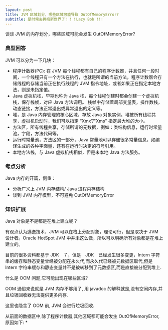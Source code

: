```yaml
---
layout: post
title: JVM 区域划分，哪些区域可能导致 OutOfMemoryError?
subtitle: 是时候去拥抱新世界了！！！Lazy Bob !!!
---
```

谈谈 JVM 的内存划分，哪些区域可能会发生 OutOfMemoryError?

### 典型回答
JVM 可以分为一下几块：
* 程序计数器(PC): 在 JVM 每个线程都有自己的程序计数器，并且任何一段时间，一个线程只有一个方法在执行，也就是所谓的当前方法，程序计数器会存储线程的存储当前正在执行线程的 JVM 指令地址，或者如果正在指定本地方法，则是未指定值。  
* Java 虚拟机栈，早期也称为 Java 栈，每个线程创建时都会创建一个虚拟机栈，保存栈帧，对应 Java 方法调用。 栈帧中存储着局部变量表，操作数栈，动态链接，方法正常退出或异常退出的定义等。
* 堆，是 Java 内存管理的核心区域，存放 Java 对象实例。堆被所有线程共享，虚拟机启动时，我们可以指定 “Xmx”/"Xms" 指定最大堆的大小。
* 方法区，所有线程共享，存储所谓的元数据，例如：类结构信息，运行时常量池，字段，方法代码等。
* 运行时常量池，方法区的一部分，Java 常量池可以存储很多常量信息，如编译生成的各种字面量，还有在运行时决定的符号引用。
* 本地方法栈，与 Java 虚拟机栈相似，但是未本地 Java 方法服务。

### 考点分析
Java 内存的开篇，侧重：　　
* 分析广义上 JVM 内存结构/ Java 进程内存结构
* 谈到 JVM 内存模型，不可避免 OutOfMemoryError

### 知识扩展

Java 对象是不是都是在堆上建立呢？

有观点认为逃逸技术，JVM 可以在栈上分配对象，理论可行，但是取决于 JVM 设计者。Oracle HotSpot JVM 中并未这么做，所以可以明确所有对象都是在堆上建立的。

目前的很多资料都基于 JDK　７，但是　JDK　已经发生很多变更，Intern 字符串的缓存和静态变量曾经被分配在永久代,而永久代已经被元数据区取代,但是 Intern 字符串缓存和静态变量并不是被转移到了元数据区,而是直接被分配到堆上.

什么是 OOM 问题,它可能出现在哪些区域?

OOM 通俗来说就是 JVM 内存不够用了, 用 javadoc 的解释就是,没有空闲内存,并且垃圾回收器无法提供更多内存.

这里也隐含了 OOM 前, JVM 会进行垃圾回收.

从前面的数据区中,除了程序计数器,其他区域都可能会发生 OutOfMemoryError,原因如下:
* 
